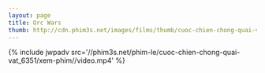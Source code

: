 ```yaml
---
layout: page
title: Orc Wars
thumb: http://cdn.phim3s.net/images/films/thumb/cuoc-chien-chong-quai-vat-orc-wars-2013.jpg
---
```

{% include jwpadv src='//phim3s.net/phim-le/cuoc-chien-chong-quai-vat_6351/xem-phim//video.mp4' %}